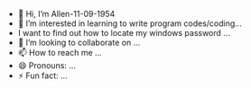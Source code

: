 - 👋 Hi, I’m Allen-11-09-1954
- 👀 I’m interested in learning to write program codes/coding...
- I want to find out how to locate my windows password ...
- 💞️ I’m looking to collaborate on ...
- 📫 How to reach me ...
- 😄 Pronouns: ...
- ⚡ Fun fact: ...

<!---
Allen-11-09-1954/Allen-11-09-1954 is a ✨ special ✨ repository because its `README.md` (this file) appears on your GitHub profile.
You can click the Preview link to take a look at your changes.
--->
